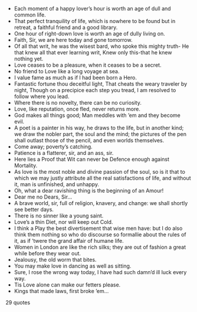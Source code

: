  - Each moment of a happy lover’s hour is worth an age of dull and common life.
 - That perfect tranquility of life, which is nowhere to be found but in retreat, a faithful friend and a good library.
 - One hour of right-down love is worth an age of dully living on.
 - Faith, Sir, we are here today and gone tomorrow.
 - Of all that writ, he was the wisest bard, who spoke this mighty truth- He that knew all that ever learning writ, Knew only this-that he knew nothing yet.
 - Love ceases to be a pleasure, when it ceases to be a secret.
 - No friend to Love like a long voyage at sea.
 - I value fame as much as if I had been born a Hero.
 - Fantastic fortune thou deceitful light, That cheats the weary traveler by night, Though on a precipice each step you tread, I am resolved to follow where you lead.
 - Where there is no novelty, there can be no curiosity.
 - Love, like reputation, once fled, never returns more.
 - God makes all things good; Man meddles with ’em and they become evil.
 - A poet is a painter in his way, he draws to the life, but in another kind; we draw the nobler part, the soul and the mind; the pictures of the pen shall outlast those of the pencil, and even worlds themselves.
 - Come away; poverty’s catching.
 - Patience is a flatterer, sir, and an ass, sir.
 - Here lies a Proof that Wit can never be Defence enough against Mortality.
 - As love is the most noble and divine passion of the soul, so is it that to which we may justly attribute all the real satisfactions of life, and without it, man is unfinished, and unhappy.
 - Oh, what a dear ravishing thing is the beginning of an Amour!
 - Dear me no Dears, Sir...
 - A brave world, sir, full of religion, knavery, and change: we shall shortly see better days.
 - There is no sinner like a young saint.
 - Love’s a thin Diet, nor will keep out Cold.
 - I think a Play the best divertisement that wise men have: but I do also think them nothing so who do discourse so formallie about the rules of it, as if ’twere the grand affair of humane life.
 - Women in London are like the rich silks; they are out of fashion a great while before they wear out.
 - Jealousy, the old worm that bites.
 - You may make love in dancing as well as sitting.
 - Sure, I rose the wrong way today, I have had such damn’d ill luck every way.
 - Tis Love alone can make our fetters please.
 - Kings that made laws, first broke ’em...

29 quotes